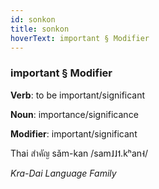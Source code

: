 ```yaml
---
id: sonkon
title: sonkon
hoverText: important § Modifier
---
```


### important § Modifier

**Verb**: to be important/significant

**Noun**: importance/significance

**Modifier**: important/significant

Thai สำคัญ sǎm-kan /sam˩˩˦.kʰan˧/

*Kra-Dai Language Family*